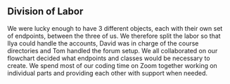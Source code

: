 ## Division of Labor

We were lucky enough to have 3 different objects, each with their own set of endpoints, between the three of us.  We therefore split the labor so that Ilya could handle the accounts, David was in charge of the course directories and Tom handled the forum setup.  We all collaborated on our flowchart decided what endpoints and classes would be necessary to create.  We spend most of our coding time on Zoom together working on individual parts and providing each other with support when needed.  